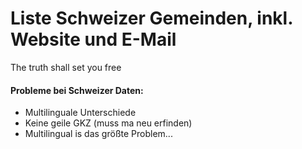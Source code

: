 # Liste Schweizer Gemeinden, inkl. Website und E-Mail

The truth shall set you free

#### Probleme bei Schweizer Daten:

* Multilinguale Unterschiede
* Keine geile GKZ (muss ma neu erfinden)
* Multilingual is das größte Problem...
